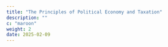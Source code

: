 ```yaml
---
title: "The Principles of Political Economy and Taxation"
description: ""
c: "maroon"
weight: 2
date: 2025-02-09
---
```




